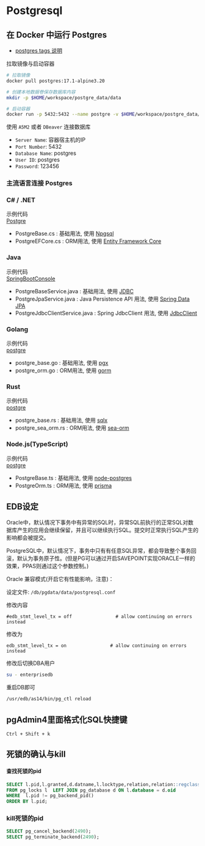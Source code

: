 # Postgresql

## 在 Docker 中运行 Postgres

- [postgres tags 说明](https://github.com/docker-library/docs/blob/master/postgres/README.md)

拉取镜像与启动容器
```bash
# 拉取镜像
docker pull postgres:17.1-alpine3.20

# 创建本地数据卷保存数据库内容
mkdir -p $HOME/workspace/postgre_data/data

# 启动容器
docker run -p 5432:5432 --name postgre -v $HOME/workspace/postgre_data/data:/var/lib/postgresql/data -e POSTGRES_PASSWORD=123456 -d postgres:17.1-alpine3.20
```

使用 ``A5M2`` 或者 ``DBeaver`` 连接数据库

- ``Server Name``: 容器宿主机的IP
- ``Port Number``: 5432
- ``Database Name``: postgres
- ``User ID``: postgres
- ``Password``: 123456

### 主流语言连接 Postgres

### C# / .NET
示例代码  
[Postgre](../Dotnet/dotnet-core-sample/dotnet-console-sample/Postgre/)
- PostgreBase.cs : 基础用法, 使用 [Npgsql](https://www.npgsql.org/doc/index.html)
- PostgreEFCore.cs : ORM用法, 使用 [Entity Framework Core](https://www.npgsql.org/efcore/index.html)

### Java
示例代码  
[SpringBootConsole](../Java/SpringBootConsole/)
- PostgreBaseService.java : 基础用法, 使用 [JDBC](https://jdbc.postgresql.org/documentation/setup/)
- PostgreJpaService.java : Java Persistence API 用法, 使用 [Spring Data JPA](https://spring.io/projects/spring-data-jpa)
- PostgreJdbcClientService.java : Spring JdbcClient 用法, 使用 [JdbcClient](https://docs.spring.io/spring-boot/reference/data/sql.html)

### Golang
示例代码  
[postgre](../Go/GoSampleProject/src/postgre/)
- postgre_base.go : 基础用法, 使用 [pgx](https://github.com/jackc/pgx)
- postgre_orm.go : ORM用法, 使用 [gorm](https://gorm.io/zh_CN/docs/index.html)

### Rust
示例代码  
[postgre](../Go/GoSampleProject/src/postgre/)
- postgre_base.rs : 基础用法, 使用 [sqlx](https://github.com/launchbadge/sqlx)
- postgre_sea_orm.rs : ORM用法, 使用 [sea-orm](https://github.com/SeaQL/sea-orm)

### Node.js(TypeScript)
示例代码  
[postgre](../Web/TSSampleProject/src/postgre/)
- PostgreBase.ts : 基础用法, 使用 [node-postgres](https://github.com/brianc/node-postgres)
- PostgreOrm.ts : ORM用法, 使用 [prisma](https://github.com/prisma/prisma)

## EDB设定
Oracle中，默认情况下事务中有异常的SQL时，异常SQL前执行的正常SQL对数据库产生的应用会继续保留，并且可以继续执行SQL。提交时正常执行SQL产生的影响都会被提交。

PostgreSQL中，默认情况下，事务中只有有任意SQL异常，都会导致整个事务回滚，默认为事务原子性。(但是PG可以通过开启SAVEPOINT实现ORACLE一样的效果，PPAS则通过这个参数控制。)

Oracle 兼容模式(开启它有性能影响，注意)：

设定文件: ``/db/pgdata/data/postgresql.conf``

修改内容
```text
#edb_stmt_level_tx = off                # allow continuing on errors instead
```
修改为
```text
edb_stmt_level_tx = on                # allow continuing on errors instead
```

修改后切换DBA用户
```bash
su - enterprisedb
```
重启DB即可
```bash
/usr/edb/as14/bin/pg_ctl reload
```

## pgAdmin4里面格式化SQL快捷键
``Ctrl + Shift + k``

## 死锁的确认与kill

#### 查找死锁的pid
```sql
SELECT l.pid,l.granted,d.datname,l.locktype,relation,relation::regclass,transactionid,l.mode
FROM pg_locks l  LEFT JOIN pg_database d ON l.database = d.oid
WHERE  l.pid != pg_backend_pid()
ORDER BY l.pid;
```

### kill死锁的pid
```sql
SELECT pg_cancel_backend(2490);
SELECT pg_terminate_backend(2490);
```
